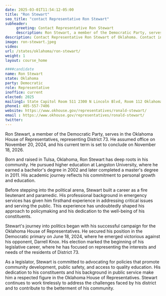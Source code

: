 ```yaml
---
date: 2025-03-01T11:54:12-05:00
title: "Ron Stewart"
seo_title: "contact Representative Ron Stewart"
subheader:
     greeting: Contact Representative Ron Stewart
     description: Ron Stewart, a member of the Democratic Party, serves in the Oklahoma House of Representatives, representing District 73. He assumed office on November 20, 2024, and his current term is set to conclude on November 18, 2026.
description: Contact Representative Ron Stewart of Oklahoma. Contact information for Ron Stewart includes email address, phone number, and mailing address.
image: ron-stewart.jpeg
video:
url: /states/oklahoma/ron-stewart/
weight: 1
layout: course_home

####candidate
name: Ron Stewart
state: Oklahoma
party: Democratic
role: Representative
inoffice: current
elected: 2025
mailing1: State Capitol Room 511 2300 N Lincoln Blvd, Room 112 Oklahoma City, OK 73105
phone1: 405-557-7406
website: https://www.okhouse.gov/representatives/ronald-stewart/
email : https://www.okhouse.gov/representatives/ronald-stewart/
twitter: 
---
```

Ron Stewart, a member of the Democratic Party, serves in the Oklahoma House of Representatives, representing District 73. He assumed office on November 20, 2024, and his current term is set to conclude on November 18, 2026.

Born and raised in Tulsa, Oklahoma, Ron Stewart has deep roots in his community. He pursued higher education at Langston University, where he earned a bachelor's degree in 2002 and later completed a master's degree in 2011. His academic journey reflects his commitment to personal growth and education.

Before stepping into the political arena, Stewart built a career as a fire lieutenant and paramedic. His professional background in emergency services has given him firsthand experience in addressing critical issues and serving the public. This experience has undoubtedly shaped his approach to policymaking and his dedication to the well-being of his constituents.

Stewart's journey into politics began with his successful campaign for the Oklahoma House of Representatives. He secured his position in the Democratic primary on June 18, 2024, where he emerged victorious against his opponent, Darrell Knox. His election marked the beginning of his legislative career, where he has focused on representing the interests and needs of the residents of District 73.

As a legislator, Stewart is committed to advocating for policies that promote community development, public safety, and access to quality education. His dedication to his constituents and his background in public service make him a respected figure in the Oklahoma House of Representatives. Stewart continues to work tirelessly to address the challenges faced by his district and to contribute to the betterment of his community.
